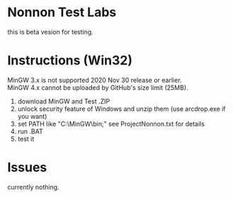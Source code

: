 # Nonnon Test Labs

this is beta vesion for testing.<br>

# Instructions (Win32)

MinGW 3.x is not supported 2020 Nov 30 release or earlier.<br>
MinGW 4.x cannot be uploaded by GitHub's size limit (25MB).<br>

1. download MinGW and Test .ZIP<br>
2. unlock security feature of Windows and unzip them (use arcdrop.exe if you want)<br>
3. set PATH like "C:\MinGW\bin;" see ProjectNonnon.txt for details<br>
4. run .BAT<br>
5. test it<br>

# Issues

currently nothing.<br>
